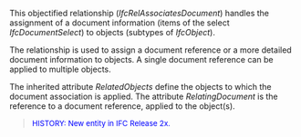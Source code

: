 ﻿This objectified relationship (_IfcRelAssociatesDocument_) handles the assignment of a document information (items of the select _IfcDocumentSelect_) to objects (subtypes of _IfcObject_).

The relationship is used to assign a document reference or a more detailed document information to objects. A single document reference can be applied to multiple objects.

The inherited attribute _RelatedObjects_ define the objects to which the document association is applied. The attribute _RelatingDocument_ is the reference to a document reference, applied to the object(s).

> <font color="#0000FF" size="-1">HISTORY: New entity in IFC Release
		  2x.</font>
>
